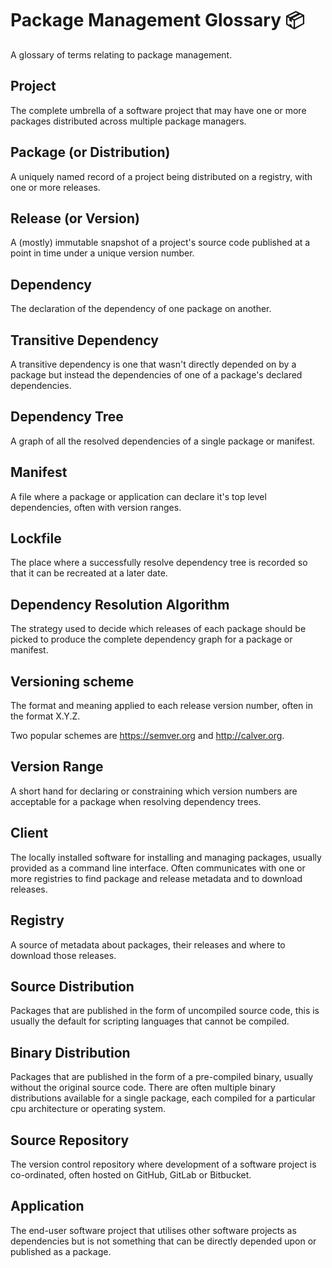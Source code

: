 # Package Management Glossary :package:

A glossary of terms relating to package management.

## Project

The complete umbrella of a software project that may have one or more packages distributed across multiple package managers.

## Package (or Distribution)

A uniquely named record of a project being distributed on a registry, with one or more releases.

## Release (or Version)

A (mostly) immutable snapshot of a project's source code published at a point in time under a unique version number.

## Dependency

The declaration of the dependency of one package on another.

## Transitive Dependency

A transitive dependency is one that wasn't directly depended on by a package but instead the dependencies of one of a package's declared dependencies.

## Dependency Tree

A graph of all the resolved dependencies of a single package or manifest.

## Manifest

A file where a package or application can declare it's top level dependencies, often with version ranges.

## Lockfile

The place where a successfully resolve dependency tree is recorded so that it can be recreated at a later date.

## Dependency Resolution Algorithm

The strategy used to decide which releases of each package should be picked to produce the complete dependency graph for a package or manifest.

## Versioning scheme

The format and meaning applied to each release version number, often in the format X.Y.Z.

Two popular schemes are https://semver.org and http://calver.org.

## Version Range

A short hand for declaring or constraining which version numbers are acceptable for a package when resolving dependency trees.

## Client

The locally installed software for installing and managing packages, usually provided as a command line interface. Often communicates with one or more registries to find package and release metadata and to download releases.

## Registry

A source of metadata about packages, their releases and where to download those releases.

## Source Distribution

Packages that are published in the form of uncompiled source code, this is usually the default for scripting languages that cannot be compiled.

## Binary Distribution

Packages that are published in the form of a pre-compiled binary, usually without the original source code. There are often multiple binary distributions available for a single package, each compiled for a particular cpu architecture or operating system.

## Source Repository

The version control repository where development of a software project is co-ordinated, often hosted on GitHub, GitLab or Bitbucket.

## Application

The end-user software project that utilises other software projects as dependencies but is not something that can be directly depended upon or published as a package.
